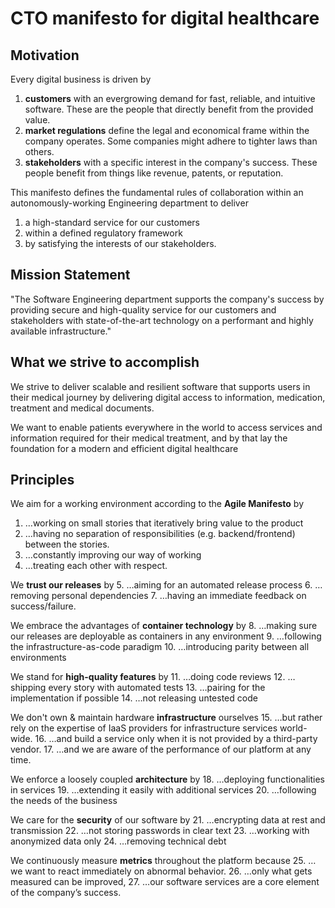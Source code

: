 # CTO manifesto for digital healthcare 

## Motivation
Every digital business is driven by 
1. **customers** with an evergrowing demand for fast, reliable, and intuitive software. These are the people that directly benefit from the provided value.
2. **market regulations** define the legal and economical frame within the company operates. Some companies might adhere to tighter laws than others.
3. **stakeholders** with a specific interest in the company's success. These people benefit from things like revenue, patents, or reputation.

This manifesto defines the fundamental rules of collaboration within an autonomously-working Engineering department to deliver 
1. a high-standard service for our customers 
2. within a defined regulatory framework
3. by satisfying the interests of our stakeholders.

## Mission Statement
"The Software Engineering department supports the company's success by providing secure and high-quality service for our customers and stakeholders with state-of-the-art technology on a performant and highly available infrastructure."

## What we strive to accomplish
We strive to deliver scalable and resilient software that supports users in their medical journey by delivering digital access to information, medication, treatment and medical documents.

We want to enable patients everywhere in the world to access services and information required for their medical treatment, and by that lay the foundation for a modern and efficient digital healthcare

## Principles
We aim for a working environment according to the **Agile Manifesto** by
1.	…working on small stories that iteratively bring value to the product 
2.	…having no separation of responsibilities (e.g. backend/frontend) between the stories.
3.	…constantly improving our way of working
4.	…treating each other with respect.

We **trust our releases** by
5.	…aiming for an automated release process 
6.	…removing personal dependencies 
7.	…having an immediate feedback on success/failure.

We embrace the advantages of **container technology** by
8.	…making sure our releases are deployable as containers in any environment
9.	…following the infrastructure-as-code paradigm
10.	…introducing parity between all environments

We stand for **high-quality features** by
11.	…doing code reviews
12.	…shipping every story with automated tests
13.	…pairing for the implementation if possible
14.	…not releasing untested code

We don't own & maintain hardware **infrastructure** ourselves 
15.	…but rather rely on the expertise of IaaS providers for infrastructure services world-wide.
16.	…and build a service only when it is not provided by a third-party vendor.
17.	…and we are aware of the performance of our platform at any time.

We enforce a loosely coupled **architecture** by
18.	…deploying functionalities in services
19.	…extending it easily with additional services
20.	…following the needs of the business

We care for the **security** of our software by 
21.	…encrypting data at rest and transmission
22.	…not storing passwords in clear text
23.	…working with anonymized data only
24.	…removing technical debt

We continuously measure **metrics** throughout the platform because
25.	…we want to react immediately on abnormal behavior.
26.	…only what gets measured can be improved,
27.	…our software services are a core element of the company’s success.
